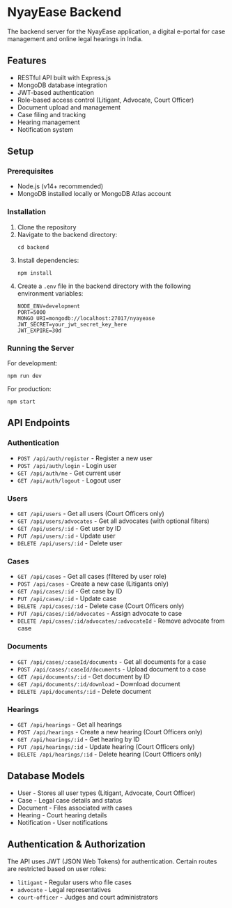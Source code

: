 # NyayEase Backend

The backend server for the NyayEase application, a digital e-portal for case management and online legal hearings in India.

## Features

- RESTful API built with Express.js
- MongoDB database integration
- JWT-based authentication
- Role-based access control (Litigant, Advocate, Court Officer)
- Document upload and management
- Case filing and tracking
- Hearing management
- Notification system

## Setup

### Prerequisites

- Node.js (v14+ recommended)
- MongoDB installed locally or MongoDB Atlas account

### Installation

1. Clone the repository
2. Navigate to the backend directory:
   ```
   cd backend
   ```
3. Install dependencies:
   ```
   npm install
   ```
4. Create a `.env` file in the backend directory with the following environment variables:
   ```
   NODE_ENV=development
   PORT=5000
   MONGO_URI=mongodb://localhost:27017/nyayease
   JWT_SECRET=your_jwt_secret_key_here
   JWT_EXPIRE=30d
   ```

### Running the Server

For development:
```
npm run dev
```

For production:
```
npm start
```

## API Endpoints

### Authentication
- `POST /api/auth/register` - Register a new user
- `POST /api/auth/login` - Login user
- `GET /api/auth/me` - Get current user
- `GET /api/auth/logout` - Logout user

### Users
- `GET /api/users` - Get all users (Court Officers only)
- `GET /api/users/advocates` - Get all advocates (with optional filters)
- `GET /api/users/:id` - Get user by ID
- `PUT /api/users/:id` - Update user
- `DELETE /api/users/:id` - Delete user

### Cases
- `GET /api/cases` - Get all cases (filtered by user role)
- `POST /api/cases` - Create a new case (Litigants only)
- `GET /api/cases/:id` - Get case by ID
- `PUT /api/cases/:id` - Update case
- `DELETE /api/cases/:id` - Delete case (Court Officers only)
- `PUT /api/cases/:id/advocates` - Assign advocate to case
- `DELETE /api/cases/:id/advocates/:advocateId` - Remove advocate from case

### Documents
- `GET /api/cases/:caseId/documents` - Get all documents for a case
- `POST /api/cases/:caseId/documents` - Upload document to a case
- `GET /api/documents/:id` - Get document by ID
- `GET /api/documents/:id/download` - Download document
- `DELETE /api/documents/:id` - Delete document

### Hearings
- `GET /api/hearings` - Get all hearings
- `POST /api/hearings` - Create a new hearing (Court Officers only)
- `GET /api/hearings/:id` - Get hearing by ID
- `PUT /api/hearings/:id` - Update hearing (Court Officers only)
- `DELETE /api/hearings/:id` - Delete hearing (Court Officers only)

## Database Models

- User - Stores all user types (Litigant, Advocate, Court Officer)
- Case - Legal case details and status
- Document - Files associated with cases
- Hearing - Court hearing details
- Notification - User notifications

## Authentication & Authorization

The API uses JWT (JSON Web Tokens) for authentication. Certain routes are restricted based on user roles:
- `litigant` - Regular users who file cases
- `advocate` - Legal representatives
- `court-officer` - Judges and court administrators 